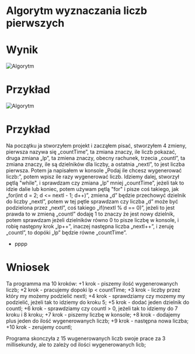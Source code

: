 # Algorytm wyznaczania liczb pierwszych

# Wynik
![Algorytm](https://cdn.discordapp.com/attachments/947215628983500850/955914843091771422/obraz_2022-03-22_203937.png)
# Przykład
![Algorytm](https://cdn.discordapp.com/attachments/947215628983500850/955915199196565595/unknown.png)
# Przykład
Na początku ja stworzyłem projekt i zacząłem pisać, stworzyłem 4 zmieny, pierwsza nazywa się „countTime”, ta zmiana znaczy, ile liczb pokazać, druga zmiana „lp”, ta zmiena znaczy, obecny rachunek, trzecia „countl”, ta zmiana znaczy, ile są dzielników dla liczby, a ostatnia „nextl”, to jest liczba pierwsza. Potem ja napisałem w konsole „Podaj ile chcesz wygenerować liczb:”, potem wpisz ile razy wygenerować liczb. Idziemy dalej, stworzył pętlą "while", i sprawdzam czy zmiana „lp” mniej „countTime”, jeżeli tak to idzie dalie lub koniec, potem używam pętlą "for" і pisze coś takiego, jak „for(int d = 2; d <= nextl - 1; d++)”, zmiena „d” będzie przechowyć dzielnik do liczby „nextl”, potem w tej pętle sprawdzam czy liczba „d” może być podzielona przez „nextl”, coś takiego „if(nextl % d == 0)”, jeżeli to jest prawda to w zmieną „countl” dodaję 1 to znaczy że jest nowy dzielnik, potem sprawdzam jeżeli dzielników równo 0 to pisze liczbę w konsole, i robię następny krok „lp++”, inaczej następna liczba „nextl++”, i zeruję „countl”, to dopóki „lp” będzie równe „countTime”. 
+ pppp
# Wniosek 
Ta programma ma 10 kroków:
+1 krok - piszemy ilość wygenerowanych liczb;
+2 krok - pracujemy dopoki lp < countTime;
+3 krok - liczby przez który my możemy podzielić nextl;
+4 krok - sprawdziamy czy mozemy my podzielić, jeżeli tak to idziemy do kroku 5;
+5 krok - dodać jeden dzielnik do countl;
+6 krok - sprawdziamy czy countl > 0, jeżeli tak to idziemy do 7 kroku i 8 kroku;
+7 krok - piszemy liczbę w konsole;
+8 krok - dodajemy plus jeden do ilość wygenerowanych liczb;
+9 krok - następna nowa liczba;
+10 krok - zerujemy countl;

Programa skonczyła z 15 wugenerowanych liczb swoje prace za 3 millisekundy, ale to zależy od ilości wygenerowanych licb;
